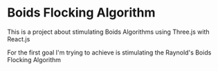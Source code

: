 # Boids Flocking Algorithm
This is a project about stimulating Boids Algorithms using Three.js with React.js

For the first goal I'm trying to achieve is stimulating the Raynold's Boids Flocking Algorithm